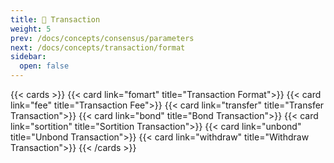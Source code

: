 ```yaml
---
title: 🪪 Transaction
weight: 5
prev: /docs/concepts/consensus/parameters
next: /docs/concepts/transaction/format
sidebar:
  open: false
---
```


{{< cards >}}
  {{< card link="fomart" title="Transaction Format">}}
  {{< card link="fee" title="Transaction Fee">}}
  {{< card link="transfer" title="Transfer Transaction">}}
  {{< card link="bond" title="Bond Transaction">}}
  {{< card link="sortition" title="Sortition Transaction">}}
  {{< card link="unbond" title="Unbond Transaction">}}
  {{< card link="withdraw" title="Withdraw Transaction">}}
{{< /cards >}}